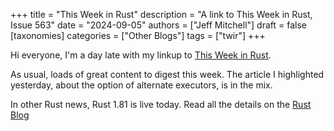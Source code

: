 +++
title = "This Week in Rust"
description = "A link to This Week in Rust, Issue 563"
date = "2024-09-05"
authors = ["Jeff Mitchell"]
draft = false
[taxonomies]
categories = ["Other Blogs"]
tags = ["twir"]
+++

Hi everyone, I'm a day late with my linkup to [This Week in Rust](https://this-week-in-rust.org/blog/2024/09/04/this-week-in-rust-563/).

As usual, loads of great content to digest this week. The article I highlighted yesterday, about the option of alternate executors, is in the mix.

In other Rust news, Rust 1.81 is live today. Read all the details on the [Rust Blog](https://blog.rust-lang.org/2024/09/05/Rust-1.81.0.html)
